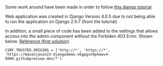 Some work around have been made in order to follow [this django tutorial](https://www.youtube.com/watch?v=F5mRW0jo-U4)

Web application was created in Django Version 4.0.5 due to not being able to run the application on Django 2.0.7 (from the tutorial)

In addition, a small piece of code has been added to the settings that allows access into the admin component without the Forbiden 403 Error. Shown below. [Reference (first solution)](https://dev.to/shriekdj/unable-to-login-django-admin-after-update-giving-error-forbidden-403-csrf-verification-failed-request-aborted-36g9)

```
CSRF_TRUSTED_ORIGINS = ['http://*', 'https://*', 'https://masonjason23-djangodemo-v6gpgvx9phwwv4-8000.githubpreview.dev/*']
```